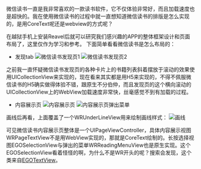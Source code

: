 微信读书一直是我非常喜欢的一款读书软件，它不仅体验非常好，而且加载速度也是超快的。我在使用微信读书的过程中就一直想知道微信读书的排版是怎么实现的，是用CoreText呢还是webview的方式呢？


在越狱手机上安装Reavel后就可以研究我们感兴趣的APP的整体框架设计和页面布局了，这里仅作为学习和参考。
下面简单看看微信读书是怎么布局的：

- 发现tab
![微信读书发现页1](https://github.com/lqcjdx/Epub/blob/master/Explore/Images/微信读书发现页1.png)
![微信读书发现页2](https://github.com/lqcjdx/Epub/blob/master/Explore/Images/微信读书发现页1.png)

之前我一直怀疑微信读书发现页的各种卡片上的书籍列表斜着摆放于滚动的效果使用UICollectionView来实现的，现在看来其实都是用H5来实现的，不得不佩服微信读书的H5确实做得体验不错，跟原生不分伯仲，而且发现页的这个横向滚动的UICollectionView上的WebView加载速度非常快，丝毫感觉不到有加载的过程。

- 内容展示页
![内容展示页](https://github.com/lqcjdx/Epub/blob/master/Explore/Images/内容展示页.png)
![内容展示页弹出菜单](https://github.com/lqcjdx/Epub/blob/master/Explore/Images/内容展示页弹出菜单.png)

画线后再看，上面覆盖了一个WRUnderLineView用来绘制画线样式：
![画线](https://github.com/lqcjdx/Epub/blob/master/Explore/Images/画线视图.png)

可见微信读书内容展示页整体是一个UIPageViewController，具体内容展示视图WRPageTextView不是用WebView实现的，那就是CoreText绘制的。长按选择视图EGOSelectionView与弹出的菜单WRReadingMenuView也是原生实现。这个EGOSelectionView看着怪怪的啊，为什么不是WR开头的呢？搜索会发现，这个类来自[EGOTextView](https://github.com/enormego/EGOTextView)。
